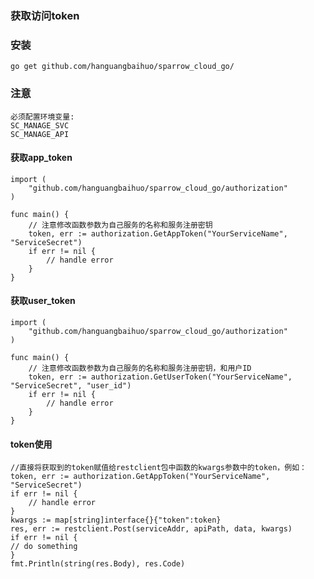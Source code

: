 ### 获取访问token

### 安装

    go get github.com/hanguangbaihuo/sparrow_cloud_go/

### 注意

    必须配置环境变量:
    SC_MANAGE_SVC
    SC_MANAGE_API

#### 获取app_token

    import (
	    "github.com/hanguangbaihuo/sparrow_cloud_go/authorization"
    )

    func main() {
        // 注意修改函数参数为自己服务的名称和服务注册密钥
        token, err := authorization.GetAppToken("YourServiceName", "ServiceSecret")
        if err != nil {
            // handle error
        }
    }

#### 获取user_token

    import (
	    "github.com/hanguangbaihuo/sparrow_cloud_go/authorization"
    )

    func main() {
        // 注意修改函数参数为自己服务的名称和服务注册密钥，和用户ID
        token, err := authorization.GetUserToken("YourServiceName", "ServiceSecret", "user_id")
        if err != nil {
            // handle error
        }
    }

#### token使用

    //直接将获取到的token赋值给restclient包中函数的kwargs参数中的token，例如：
    token, err := authorization.GetAppToken("YourServiceName", "ServiceSecret")
    if err != nil {
        // handle error
    }
    kwargs := map[string]interface{}{"token":token}
    res, err := restclient.Post(serviceAddr, apiPath, data, kwargs)
    if err != nil {
    // do something
    }
    fmt.Println(string(res.Body), res.Code)